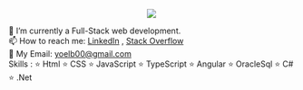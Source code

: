 
<p align="center">
  <img  src="https://i.imgur.com/ce11eFC.jpg">
</p>
   
        
        
             
🌱 I’m currently a Full-Stack web development.   
📫 How to reach me: [LinkedIn](https://www.linkedin.com/in/yoelborochov/) , [Stack Overflow](https://stackoverflow.com/users/13568382/yoelb00)   
💬 My Email: yoelb00@gmail.com   
Skills :  ⭐️ Html ⭐️ CSS  ⭐️ JavaScript ⭐️ TypeScript ⭐️ Angular ⭐️ OracleSql ⭐️ C# ⭐️ .Net   
